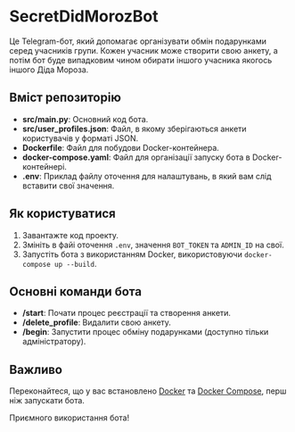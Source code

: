 # SecretDidMorozBot

Це Telegram-бот, який допомагає організувати обмін подарунками серед учасників групи. Кожен учасник може створити свою анкету, а потім бот буде випадковим чином обирати іншого учасника якогось іншого Діда Мороза.

## Вміст репозиторію

- **src/main.py**: Основний код бота.
- **src/user_profiles.json**: Файл, в якому зберігаються анкети користувачів у форматі JSON.
- **Dockerfile**: Файл для побудови Docker-контейнера.
- **docker-compose.yaml**: Файл для організації запуску бота в Docker-контейнері.
- **.env**: Приклад файлу оточення для налаштувань, в який вам слід вставити свої значення.

## Як користуватися

1. Завантажте код проекту.
2. Змініть в файі оточення `.env`, значення `BOT_TOKEN` та `ADMIN_ID` на свої.
3. Запустіть бота з використанням Docker, використовуючи `docker-compose up --build`.

## Основні команди бота

- **/start**: Почати процес реєстрації та створення анкети.
- **/delete_profile**: Видалити свою анкету.
- **/begin**: Запустити процес обміну подарунками (доступно тільки адміністратору).

## Важливо

Переконайтеся, що у вас встановлено [Docker](https://www.docker.com/) та [Docker Compose](https://docs.docker.com/compose/), перш ніж запускати бота.

Приємного використання бота!
